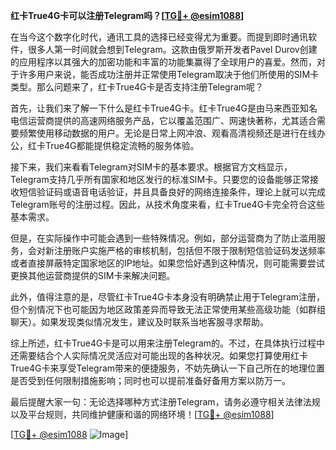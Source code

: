**红卡True4G卡可以注册Telegram吗？[[TG💪+ @esim1088](https://t.me/s/esim1088)]**

在当今这个数字化时代，通讯工具的选择已经变得尤为重要。而提到即时通讯软件，很多人第一时间就会想到Telegram。这款由俄罗斯开发者Pavel Durov创建的应用程序以其强大的加密功能和丰富的功能集赢得了全球用户的喜爱。然而，对于许多用户来说，能否成功注册并正常使用Telegram取决于他们所使用的SIM卡类型。那么问题来了，红卡True4G卡是否支持注册Telegram呢？

首先，让我们来了解一下什么是红卡True4G卡。红卡True4G是由马来西亚知名电信运营商提供的高速网络服务产品，它以覆盖范围广、网速快著称，尤其适合需要频繁使用移动数据的用户。无论是日常上网冲浪、观看高清视频还是进行在线办公，红卡True4G都能提供稳定流畅的服务体验。

接下来，我们来看看Telegram对SIM卡的基本要求。根据官方文档显示，Telegram支持几乎所有国家和地区发行的标准SIM卡。只要您的设备能够正常接收短信验证码或语音电话验证，并且具备良好的网络连接条件，理论上就可以完成Telegram账号的注册过程。因此，从技术角度来看，红卡True4G卡完全符合这些基本需求。

但是，在实际操作中可能会遇到一些特殊情况。例如，部分运营商为了防止滥用服务，会对新注册账户实施严格的审核机制，包括但不限于限制短信验证码发送频率或者直接屏蔽特定国家地区的IP地址。如果您恰好遇到这种情况，则可能需要尝试更换其他运营商提供的SIM卡来解决问题。

此外，值得注意的是，尽管红卡True4G卡本身没有明确禁止用于Telegram注册，但个别情况下也可能因为地区政策差异而导致无法正常使用某些高级功能（如群组聊天）。如果发现类似情况发生，建议及时联系当地客服寻求帮助。

综上所述，红卡True4G卡是可以用来注册Telegram的。不过，在具体执行过程中还需要结合个人实际情况灵活应对可能出现的各种状况。如果您打算使用红卡True4G卡来享受Telegram带来的便捷服务，不妨先确认一下自己所在的地理位置是否受到任何限制措施影响；同时也可以提前准备好备用方案以防万一。

最后提醒大家一句：无论选择哪种方式注册Telegram，请务必遵守相关法律法规以及平台规则，共同维护健康和谐的网络环境！[[TG💪+ @esim1088](https://t.me/s/esim1088)]

[[TG💪+ @esim1088](https://t.me/s/esim1088) ![Image](https://i.postimg.cc/4NQfJmqS/Snipaste-2025-05-13-00-14-12.png)]